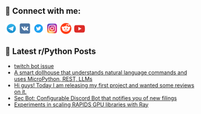 ## 🔎 Connect with me:
[<img src="https://github.com/bullbesh/bullbesh/blob/main/images/Telegram.png" width="32" height="32" />](https://t.me/bullbesh)
[<img src="https://github.com/bullbesh/bullbesh/blob/main/images/VK.png" width="32" height="32" />](https://vk.com/bullbesh)
[<img src="https://github.com/bullbesh/bullbesh/blob/main/images/Twitter.png" width="32" height="32" />](https://twitter.com/bullbesh1)
[<img src="https://github.com/bullbesh/bullbesh/blob/main/images/Instagram.png" width="32" height="32" />](https://www.instagram.com/bullbesh)
[<img src="https://github.com/bullbesh/bullbesh/blob/main/images/Reddit.png" width="32" height="32" />](https://www.reddit.com/user/bullbesh)
[<img src="https://github.com/bullbesh/bullbesh/blob/main/images/YouTube.png" width="32" height="32" />](https://www.youtube.com/channel/UCtfjRs6uzgq5mfm8S06WTcg)

## 📕 Latest r/Python Posts
<!-- BLOG-POST-LIST:START -->
- [twitch bot issue](https://www.reddit.com/r/Python/comments/1hl02i7/twitch_bot_issue/)
- [A smart dollhouse that understands natural language commands and uses MicroPython, REST, LLMs](https://www.reddit.com/r/Python/comments/1hkxil3/a_smart_dollhouse_that_understands_natural/)
- [Hi guys! Today I am releasing my first project and wanted some reviews on it.](https://www.reddit.com/r/Python/comments/1hkvb0z/hi_guys_today_i_am_releasing_my_first_project_and/)
- [Sec Bot: Configurable Discord Bot that notifies you of new filings](https://www.reddit.com/r/Python/comments/1hktpqa/sec_bot_configurable_discord_bot_that_notifies/)
- [Experiments in scaling RAPIDS GPU libraries with Ray](https://www.reddit.com/r/Python/comments/1hkpel4/experiments_in_scaling_rapids_gpu_libraries_with/)
<!-- BLOG-POST-LIST:END -->
